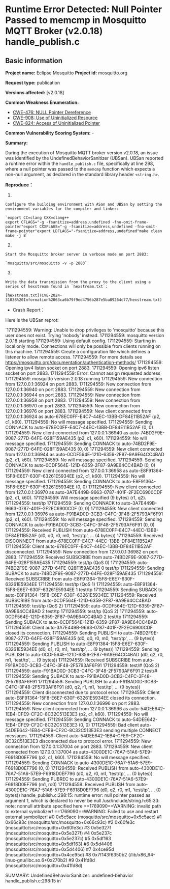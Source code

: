 # **Runtime Error Detected: Null Pointer Passed to memcmp in Mosquitto MQTT Broker (v2.0.18) handle_publish.c**

## Basic information

**Project name:** Eclipse Mosquitto **Project id:** mosquitto.org

**Request type:** publication

**Versions affected:** [v2.0.18]

**Common Weakness Enumeration:**

- [CWE-476: NULL Pointer Dereference](https://cwe.mitre.org/data/definitions/476.html)
- [CWE-908: Use of Uninitialized Resource](https://cwe.mitre.org/data/definitions/908.html)
- [CWE-824: Access of Uninitialized Pointer](https://cwe.mitre.org/data/definitions/824.html)

**Common Vulnerability Scoring System:** -

**Summary:**

During the execution of Mosquitto MQTT broker version v2.0.18, an issue was identified by the UndefinedBehaviorSanitizer (UBSan). UBSan reported a runtime error within the `handle_publish.c` file, specifically at line 298, where a null pointer was passed to the `memcmp` function which expects a non-null argument, as declared in the standard library header `<string.h>`.

**Reproduce：**

1. 
   
    Configure the building environment with ASan and UBSan by setting the environment variables for the compiler and linker:
    
    `export CC=clang CXX=clang++
    export CFLAGS="-g -fsanitize=address,undefined -fno-omit-frame-pointer"export CXXFLAGS="-g -fsanitize=address,undefined -fno-omit-frame-pointer"export LDFLAGS="-fsanitize=address,undefined"make clean
    make -j 8`
    
2. 
   
    Start the Mosquitto broker server in verbose mode on port 2883:
    
    `mosquitto/src/mosquitto -v -p 2883`
    
3. 
   
    Write the data transmission from the proxy to the client using a series of hexstream found in `hexstream.txt`:
    
    [hexstream.txt](CVE-2024-31038%20Information%2063ca6b79f9ed4756b287e5ba89264c77/hexstream.txt)
    
- Crash Report：

Here is the UBSan reprot:

`1711294559: Warning: Unable to drop privileges to 'mosquitto' because this user does not exist. Trying 'nobody' instead.
1711294559: mosquitto version 2.0.18 starting
1711294559: Using default config.
1711294559: Starting in local only mode. Connections will only be possible from clients running on this machine.
1711294559: Create a configuration file which defines a listener to allow remote access.
1711294559: For more details see https://mosquitto.org/documentation/authentication-methods/
1711294559: Opening ipv4 listen socket on port 2883.
1711294559: Opening ipv6 listen socket on port 2883.
1711294559: Error: Cannot assign requested address
1711294559: mosquitto version 2.0.18 running
1711294559: New connection from 127.0.0.1:36924 on port 2883.
1711294559: New connection from 127.0.0.1:36940 on port 2883.
1711294559: New connection from 127.0.0.1:36944 on port 2883.
1711294559: New connection from 127.0.0.1:36958 on port 2883.
1711294559: New connection from 127.0.0.1:36970 on port 2883.
1711294559: New connection from 127.0.0.1:36976 on port 2883.
1711294559: New client connected from 127.0.0.1:36924 as auto-678EC0FF-E4C7-44EC-13BB-DF84E11B52AF (p2, c1, k60).
1711294559: No will message specified.
1711294559: Sending CONNACK to auto-678EC0FF-E4C7-44EC-13BB-DF84E11B52AF (0, 0)
1711294559: New client connected from 127.0.0.1:36940 as auto-74BD2F9E-9087-277D-64FE-028F159AE435 (p2, c1, k60).
1711294559: No will message specified.
1711294559: Sending CONNACK to auto-74BD2F9E-9087-277D-64FE-028F159AE435 (0, 0)
1711294559: New client connected from 127.0.0.1:36944 as auto-0CDF564E-121D-6359-2F87-9A9E64CC4BAD (p2, c1, k60).
1711294559: No will message specified.
1711294559: Sending CONNACK to auto-0CDF564E-121D-6359-2F87-9A9E64CC4BAD (0, 0)
1711294559: New client connected from 127.0.0.1:36958 as auto-E8F91364-15F8-E6E7-630F-63261E5934EE (p2, c1, k60).
1711294559: No will message specified.
1711294559: Sending CONNACK to auto-E8F91364-15F8-E6E7-630F-63261E5934EE (0, 0)
1711294559: New client connected from 127.0.0.1:36970 as auto-3A7E449B-9663-0787-401F-2F2EC6900CDF (p2, c1, k60).
1711294559: Will message specified (9 bytes) (r1, q2).
1711294559: 	test/tp
1711294559: Sending CONNACK to auto-3A7E449B-9663-0787-401F-2F2EC6900CDF (0, 0)
1711294559: New client connected from 127.0.0.1:36976 as auto-F91BAD0D-3CB3-C4FC-3F48-2F5793AF6F91 (p2, c1, k60).
1711294559: No will message specified.
1711294559: Sending CONNACK to auto-F91BAD0D-3CB3-C4FC-3F48-2F5793AF6F91 (0, 0)
1711294559: Received PUBLISH from auto-678EC0FF-E4C7-44EC-13BB-DF84E11B52AF (d0, q0, r0, m0, 'test/tp', ... (4 bytes))
1711294559: Received DISCONNECT from auto-678EC0FF-E4C7-44EC-13BB-DF84E11B52AF
1711294559: Client auto-678EC0FF-E4C7-44EC-13BB-DF84E11B52AF disconnected.
1711294559: New connection from 127.0.0.1:36982 on port 2883.
1711294559: Received SUBSCRIBE from auto-74BD2F9E-9087-277D-64FE-028F159AE435
1711294559: 	test/tp (QoS 0)
1711294559: auto-74BD2F9E-9087-277D-64FE-028F159AE435 0 test/tp
1711294559: Sending SUBACK to auto-74BD2F9E-9087-277D-64FE-028F159AE435
1711294559: Received SUBSCRIBE from auto-E8F91364-15F8-E6E7-630F-63261E5934EE
1711294559: 	test/tp (QoS 1)
1711294559: auto-E8F91364-15F8-E6E7-630F-63261E5934EE 1 test/tp
1711294559: Sending SUBACK to auto-E8F91364-15F8-E6E7-630F-63261E5934EE
1711294559: Received SUBSCRIBE from auto-0CDF564E-121D-6359-2F87-9A9E64CC4BAD
1711294559: 	test/tp (QoS 2)
1711294559: auto-0CDF564E-121D-6359-2F87-9A9E64CC4BAD 2 test/tp
1711294559: 	test/tp (QoS 2)
1711294559: auto-0CDF564E-121D-6359-2F87-9A9E64CC4BAD 2 test/tp
1711294559: Sending SUBACK to auto-0CDF564E-121D-6359-2F87-9A9E64CC4BAD
1711294559: Client auto-3A7E449B-9663-0787-401F-2F2EC6900CDF closed its connection.
1711294559: Sending PUBLISH to auto-74BD2F9E-9087-277D-64FE-028F159AE435 (d0, q0, r0, m0, 'test/tp', ... (9 bytes))
1711294559: Sending PUBLISH to auto-E8F91364-15F8-E6E7-630F-63261E5934EE (d0, q1, r0, m1, 'test/tp', ... (9 bytes))
1711294559: Sending PUBLISH to auto-0CDF564E-121D-6359-2F87-9A9E64CC4BAD (d0, q2, r0, m1, 'test/tp', ... (9 bytes))
1711294559: Received SUBSCRIBE from auto-F91BAD0D-3CB3-C4FC-3F48-2F5793AF6F91
1711294559: 	test/# (QoS 2)
1711294559: auto-F91BAD0D-3CB3-C4FC-3F48-2F5793AF6F91 2 test/#
1711294559: Sending SUBACK to auto-F91BAD0D-3CB3-C4FC-3F48-2F5793AF6F91
1711294559: Sending PUBLISH to auto-F91BAD0D-3CB3-C4FC-3F48-2F5793AF6F91 (d0, q2, r1, m1, 'test/tp', ... (9 bytes))
1711294559: Client <unknown> disconnected due to protocol error.
1711294559: Client auto-E8F91364-15F8-E6E7-630F-63261E5934EE closed its connection.
1711294559: New connection from 127.0.0.1:36996 on port 2883.
1711294559: New client connected from 127.0.0.1:36996 as auto-54DEE642-1EB4-CFE9-CF2C-8C32C513E3E3 (p2, c1, k60).
1711294559: No will message specified.
1711294559: Sending CONNACK to auto-54DEE642-1EB4-CFE9-CF2C-8C32C513E3E3 (0, 0)
1711294559: Bad client auto-54DEE642-1EB4-CFE9-CF2C-8C32C513E3E3 sending multiple CONNECT messages.
1711294559: Client auto-54DEE642-1EB4-CFE9-CF2C-8C32C513E3E3 disconnected due to protocol error.
1711294559: New connection from 127.0.0.1:37004 on port 2883.
1711294559: New client connected from 127.0.0.1:37004 as auto-4300DE1C-76A7-51A6-57E9-F6918D0EF796 (p2, c1, k60).
1711294559: No will message specified.
1711294559: Sending CONNACK to auto-4300DE1C-76A7-51A6-57E9-F6918D0EF796 (0, 0)
1711294559: Received PUBLISH from auto-4300DE1C-76A7-51A6-57E9-F6918D0EF796 (d0, q2, r0, m1, 'test/tp', ... (0 bytes))
1711294559: Sending PUBREC to auto-4300DE1C-76A7-51A6-57E9-F6918D0EF796 (m1, rc0)
1711294559: Received PUBLISH from auto-4300DE1C-76A7-51A6-57E9-F6918D0EF796 (d0, q2, r0, m1, 'test/tp', ... (0 bytes))
handle_publish.c:298:15: runtime error: null pointer passed as argument 1, which is declared to never be null
/usr/include/string.h:65:33: note: nonnull attribute specified here
==1769090==WARNING: invalid path to external symbolizer!
==1769090==WARNING: Failed to use and restart external symbolizer!
    #0 0x5c5acc  (mosquitto/src/mosquitto+0x5c5acc)
    #1 0x66c93c  (mosquitto/src/mosquitto+0x66c93c)
    #2 0x60fe3c  (mosquitto/src/mosquitto+0x60fe3c)
    #3 0x5e327f  (mosquitto/src/mosquitto+0x5e327f)
    #4 0x5e237c  (mosquitto/src/mosquitto+0x5e237c)
    #5 0x5df163  (mosquitto/src/mosquitto+0x5df163)
    #6 0x5d4406  (mosquitto/src/mosquitto+0x5d4406)
    #7 0x4ce95d  (mosquitto/src/mosquitto+0x4ce95d)
    #8 0x7f143f6350b2  (/lib/x86_64-linux-gnu/libc.so.6+0x270b2)
    #9 0x41fd8d  (mosquitto/src/mosquitto+0x41fd8d)

SUMMARY: UndefinedBehaviorSanitizer: undefined-behavior handle_publish.c:298:15 in`